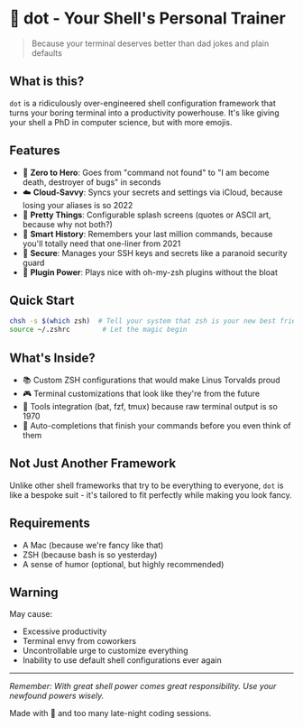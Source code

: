# 🐢 dot - Your Shell's Personal Trainer

> Because your terminal deserves better than dad jokes and plain defaults

## What is this?

`dot` is a ridiculously over-engineered shell configuration framework that turns your boring terminal into a productivity powerhouse. It's like giving your shell a PhD in computer science, but with more emojis.

## Features

- 🚀 **Zero to Hero**: Goes from "command not found" to "I am become death, destroyer of bugs" in seconds
- ☁️ **Cloud-Savvy**: Syncs your secrets and settings via iCloud, because losing your aliases is so 2022
- 🎨 **Pretty Things**: Configurable splash screens (quotes or ASCII art, because why not both?)
- 🧠 **Smart History**: Remembers your last million commands, because you'll totally need that one-liner from 2021
- 🔐 **Secure**: Manages your SSH keys and secrets like a paranoid security guard
- 🎯 **Plugin Power**: Plays nice with oh-my-zsh plugins without the bloat

## Quick Start

```bash
chsh -s $(which zsh)  # Tell your system that zsh is your new best friend
source ~/.zshrc        # Let the magic begin
```

## What's Inside?

- 📚 Custom ZSH configurations that would make Linus Torvalds proud
- 🎮 Terminal customizations that look like they're from the future
- 🔧 Tools integration (bat, fzf, tmux) because raw terminal output is so 1970
- 🤖 Auto-completions that finish your commands before you even think of them

## Not Just Another Framework

Unlike other shell frameworks that try to be everything to everyone, `dot` is like a bespoke suit - it's tailored to fit perfectly while making you look fancy.

## Requirements

- A Mac (because we're fancy like that)
- ZSH (because bash is so yesterday)
- A sense of humor (optional, but highly recommended)

## Warning

May cause:

- Excessive productivity
- Terminal envy from coworkers
- Uncontrollable urge to customize everything
- Inability to use default shell configurations ever again

---

*Remember: With great shell power comes great responsibility. Use your newfound powers wisely.*

Made with 🍵 and too many late-night coding sessions.

